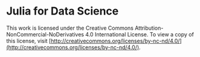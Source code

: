# Julia for Data Science

This work is licensed under the Creative Commons
Attribution-NonCommercial-NoDerivatives 4.0 International License. To
view a copy of this license, visit
[http://creativecommons.org/licenses/by-nc-nd/4.0/](http://creativecommons.org/licenses/by-nc-nd/4.0/).
